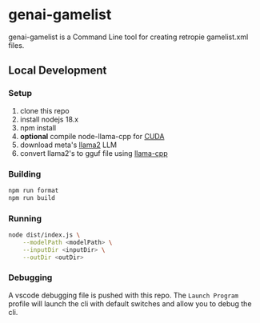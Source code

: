 # genai-gamelist
genai-gamelist is a Command Line tool for creating retropie gamelist.xml files.

## Local Development

### Setup

1. clone this repo
2. install nodejs 18.x
3. npm install
4. **optional** compile node-llama-cpp for [CUDA](https://withcatai.github.io/node-llama-cpp/guide/CUDA)
5. download meta's [llama2](https://ai.meta.com/llama/) LLM
6. convert llama2's to gguf file using [llama-cpp](https://github.com/ggerganov/llama.cpp#prepare-data--run)

### Building

```bash
npm run format
npm run build
```

### Running

```bash
node dist/index.js \
    --modelPath <modelPath> \
    --inputDir <inputDir> \
    --outDir <outDir>
```

### Debugging

A vscode debugging file is pushed with this repo. The `Launch Program` profile will launch the cli with default switches and allow you to debug the cli.
